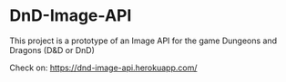 # DnD-Image-API
 
This project is a prototype of an Image API for the game Dungeons and Dragons (D&D or DnD)

Check on: https://dnd-image-api.herokuapp.com/